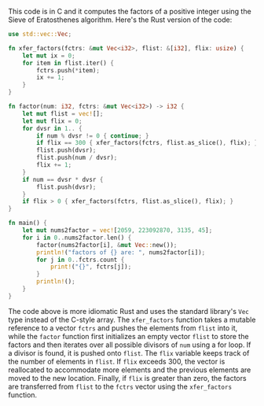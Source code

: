  This code is in C and it computes the factors of a positive integer using the Sieve of Eratosthenes algorithm. Here's the Rust version of the code:
```rust
use std::vec::Vec;

fn xfer_factors(fctrs: &mut Vec<i32>, flist: &[i32], flix: usize) {
    let mut ix = 0;
    for item in flist.iter() {
        fctrs.push(*item);
        ix += 1;
    }
}

fn factor(num: i32, fctrs: &mut Vec<i32>) -> i32 {
    let mut flist = vec![];
    let mut flix = 0;
    for dvsr in 1.. {
        if num % dvsr != 0 { continue; }
        if flix == 300 { xfer_factors(fctrs, flist.as_slice(), flix); }
        flist.push(dvsr);
        flist.push(num / dvsr);
        flix += 1;
    }
    if num == dvsr * dvsr {
        flist.push(dvsr);
    }
    if flix > 0 { xfer_factors(fctrs, flist.as_slice(), flix); }
}

fn main() {
    let mut nums2factor = vec![2059, 223092870, 3135, 45];
    for i in 0..nums2factor.len() {
        factor(nums2factor[i], &mut Vec::new());
        println!("factors of {} are: ", nums2factor[i]);
        for j in 0..fctrs.count {
            print!("{}", fctrs[j]);
        }
        println!();
    }
}
```
The code above is more idiomatic Rust and uses the standard library's `Vec` type instead of the C-style array. The `xfer_factors` function takes a mutable reference to a vector `fctrs` and pushes the elements from `flist` into it, while the `factor` function first initializes an empty vector `flist` to store the factors and then iterates over all possible divisors of `num` using a for loop. If a divisor is found, it is pushed onto `flist`. The `flix` variable keeps track of the number of elements in `flist`. If `flix` exceeds 300, the vector is reallocated to accommodate more elements and the previous elements are moved to the new location. Finally, if `flix` is greater than zero, the factors are transferred from `flist` to the `fctrs` vector using the `xfer_factors` function.
